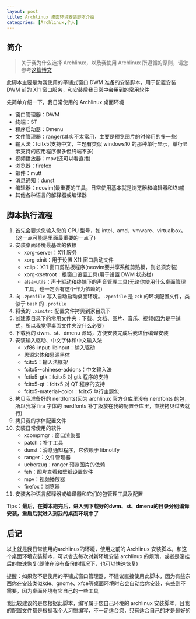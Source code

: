 ```yaml
---
layout: post
title: Archlinux 桌面环境安装脚本介绍
categories: [Archlinux,个人]
---
```


## 简介

> 关于我为什么选择 Archlinux，以及我使用 Archlinux 所遵循的原则，请您参考[这篇博文](我的Archlinux)

此脚本主要是为我使用的平铺式窗口 DWM 准备的安装脚本，用于配置安装 DWM 前的 X11 窗口服务，和安装后我日常中会用到的常用软件

先简单介绍一下，我日常使用的 Archlinux 桌面环境

- 窗口管理器：DWM
- 终端：ST
- 程序启动器：Dmenu
- 文件管理器：ranger(其实不太常用，主要是预览图片的时候用的多一些)
- 输入法：fcitx5(支持中文，主题有类似 windows10 的那种单行显示，单行显示支持的应用程序很多但终端不多)
- 视频播放器：mpv(还可以看直播)
- 浏览器：firefox
- 邮件：mutt
- 消息通知：dunst
- 编辑器：neovim(最重要的工具，日常使用基本就是浏览器和编辑器和终端)
- 其他各种语言的解释器或编译器

## 脚本执行流程

1. 首先会要求您输入您的 CPU 型号，如 intel、amd、vmware、virtualbox。(这一点可能是里面最重要的一点了)
2. 安装桌面环境最基础的依赖
    - xorg-server：X11 服务
    - xorg-xinit：用于设置 X11 窗口启动文件
    - xclip：X11 窗口剪贴板程序(neovim要共享系统剪贴板，则必须安装)
    - xorg-xsetroot：根窗口设置工具(用于设置 DWM 状态栏)
    - alsa-utils：声卡驱动和终端下的声音管理工具(无论你使用什么桌面管理工具，也一定会有这个作为依赖的)
3. 向 `.zprofile` 写入自动启动桌面环境。`.zprofile` 是 `zsh` 的环境配置文件，类似于 `bash` 的 `.profile`
4. 将我的 `.xinitrc` 配置文件拷贝到家目录下
5. 创建家目录下的常用文件夹：下载、文档、图片、音乐、视频(因为是平铺式，所以我觉得桌面文件夹没什么必要)
6. 下载我的 dwm、st、dmenu 源码，方便安装完成后我进行编译安装
7. 安装输入驱动、中文字体和中文输入法
    - xf86-input-libinput：输入驱动
    - 思源宋体和思源黑体
    - fcitx5：输入法框架
    - fcitx5--chinese-addons：中文输入法
    - fctix5-gtk：fcitx5 对 gtk 程序的支持
    - fcitx5-qt：fcitx5 对 QT 程序的支持
    - fcitx5-material-color：fcitx5 单行主题包
8. 拷贝我准备好的 nerdfonts(因为 archlinux 官方仓库里没有 nerdfonts 的包，所以我将 fira 字体的 nerdfonts 补丁版放在我的配置仓库里，直接拷贝过去就行)
9. 拷贝我的字体配置文件
10. 安装日常使用的软件
    - xcompmgr：窗口渲染器
    - patch：补丁工具
    - dunst：消息通知程序，它依赖于 libnotify
    - ranger：文件管理器
    - ueberzug：ranger 预览图片的依赖
    - feh：图片查看和壁纸设置软件
    - mpv：视频播放器
    - firefox：浏览器
11. 安装各种语言解释器或编译器和它们的包管理工具及配置

Tips：**最后，在脚本跑完后，进入到下载好的dwm、st、dmenu的目录分别编译安装，重启后就进入到我的桌面环境中了**
## 后记

以上就是我日常使用的archlinux的环境，使用之前的 Archlinux 安装脚本，和这个桌面环境安装脚本，可以省去每次对新环境安装 archlinux 的烦琐，或者是滚挂后的快速恢复(即使在没有备份的情况下，也可以快速恢复)

提醒：如果您不是使用的平铺式窗口管理器，不建议直接使用此脚本，因为有些东西你在安装类似kde、gnome、xfce等桌面环境时它会自动给你安装，有些则不需要，因为桌面环境有它自己的一些工具

我比较建议的是您根据此脚本，编写属于您自己环境的 archlinux 安装脚本，且我的配置文件都是根据我个人习惯编写，不一定适合您，只有适合自己的才是最好的












































